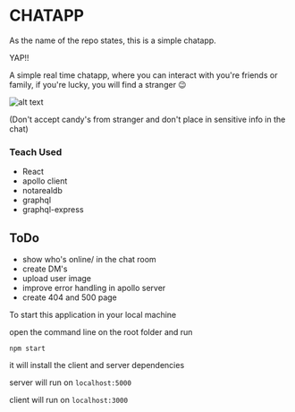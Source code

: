 # CHATAPP

As the name of the repo states, this is a simple chatapp. 

YAP!!

A simple real time chatapp, where you can interact with you're friends or family, if you're lucky, you will find a stranger 😉

![alt text](https://media.makeameme.org/created/stranger-danger-safety.jpg)

(Don't accept candy's from stranger and don't place in sensitive info in the chat)

### Teach Used
* React
* apollo client
* notarealdb
* graphql
* graphql-express

## ToDo

* show who's online/ in the chat room
* create DM's
* upload user image
* improve error handling in apollo server
* create 404 and 500 page

To start this application in your local machine

open the command line on the root folder and run

```
npm start
```
it will install the client and server dependencies

server will run on `localhost:5000`

client will run on `localhost:3000`
